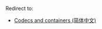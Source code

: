 Redirect to:

*   [Codecs and containers (简体中文)](/index.php/Codecs_and_containers_(%E7%AE%80%E4%BD%93%E4%B8%AD%E6%96%87) "Codecs and containers (简体中文)")